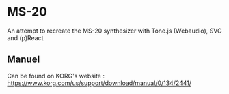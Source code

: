 # MS-20

An attempt to recreate the MS-20 synthesizer with Tone.js (Webaudio), SVG and (p)React

## Manuel

Can be found on KORG's website : https://www.korg.com/us/support/download/manual/0/134/2441/